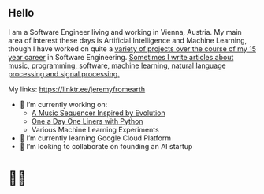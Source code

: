 ## Hello
I am a Software Engineer living and working in Vienna, Austria. My main area of interest these days is Artificial Intelligence and Machine Learning, though I have worked on quite a [variety of projects over the course of my 15 year career](https://jeremyfromearth.com/) in Software Engineering. [Sometimes I write articles about music, programming, software, machine learning, natural language processing and signal processing.](https://medium.com/@jeremyfromearth)

My links:
https://linktr.ee/jeremyfromearth

- 🔭 I’m currently working on:
  - [A Music Sequencer Inspired by Evolution](https://jeremyfromearth.medium.com/new-project-genome-audio-tool-2bc7da4f2723)
  - [One a Day One Liners with Python](https://github.com/jeremyfromearth/one-a-day-one-liners-python)
  - Various Machine Learning Experiments
- 🌱 I’m currently learning Google Cloud Platform
- 👯 I’m looking to collaborate on founding an AI startup

# 🖖🏻
